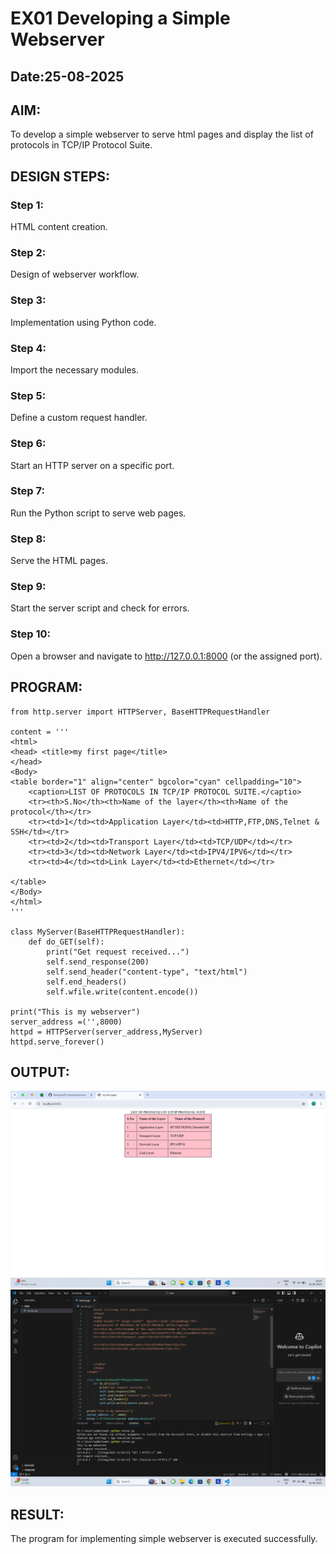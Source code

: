 # EX01 Developing a Simple Webserver
## Date:25-08-2025

## AIM:
To develop a simple webserver to serve html pages and display the list of protocols in TCP/IP Protocol Suite.

## DESIGN STEPS:
### Step 1: 
HTML content creation.

### Step 2:
Design of webserver workflow.

### Step 3:
Implementation using Python code.

### Step 4:
Import the necessary modules.

### Step 5:
Define a custom request handler.

### Step 6:
Start an HTTP server on a specific port.

### Step 7:
Run the Python script to serve web pages.

### Step 8:
Serve the HTML pages.

### Step 9:
Start the server script and check for errors.

### Step 10:
Open a browser and navigate to http://127.0.0.1:8000 (or the assigned port).

## PROGRAM:
```
from http.server import HTTPServer, BaseHTTPRequestHandler

content = '''
<html>
<head> <title>my first page</title>
</head>
<Body>
<table border="1" align="center" bgcolor="cyan" cellpadding="10">
    <caption>LIST OF PROTOCOLS IN TCP/IP PROTOCOL SUITE.</captio>
    <tr><th>S.No</th><th>Name of the layer</th><th>Name of the protocol</th></tr>
    <tr><td>1</td><td>Application Layer</td><td>HTTP,FTP,DNS,Telnet & SSH</td></tr>
    <tr><td>2</td><td>Transport Layer</td><td>TCP/UDP</td></tr>
    <tr><td>3</td><td>Network Layer</td><td>IPV4/IPV6</td></tr>
    <tr><td>4</td><td>Link Layer</td><td>Ethernet</td></tr>

</table>
</Body>
</html>
'''

class MyServer(BaseHTTPRequestHandler):
    def do_GET(self):
        print("Get request received...")
        self.send_response(200) 
        self.send_header("content-type", "text/html")       
        self.end_headers()
        self.wfile.write(content.encode())

print("This is my webserver") 
server_address =('',8000)
httpd = HTTPServer(server_address,MyServer)
httpd.serve_forever()
```


## OUTPUT:
![alt text](<Screenshot (177)-1.png>)
![alt text](<Screenshot (178).png>)




## RESULT:
The program for implementing simple webserver is executed successfully.
